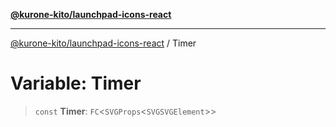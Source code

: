 [**@kurone-kito/launchpad-icons-react**](../README.md)

***

[@kurone-kito/launchpad-icons-react](../globals.md) / Timer

# Variable: Timer

> `const` **Timer**: `FC`\<`SVGProps`\<`SVGSVGElement`\>\>
